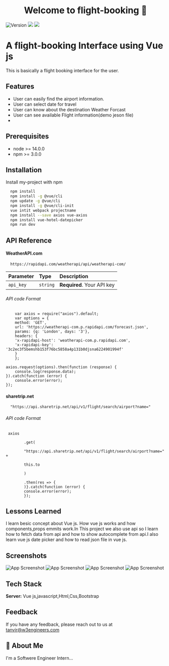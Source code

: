 <h1 align="center">Welcome to flight-booking 👋</h1>
<p>
  <img alt="Version" src="https://img.shields.io/badge/version-1.0.0-blue.svg?cacheSeconds=2592000" />
  <img src="https://img.shields.io/badge/node-%3E%3D%206.0.0-blue.svg" />
  <img src="https://img.shields.io/badge/npm-%3E%3D%203.0.0-blue.svg" />
</p>

# A flight-booking Interface using Vue js

This is 
basically a flight booking interface for the  user.


## Features

- User can easily find the airport information.
- User can select date for travel  
- User can know about the destination Weather Forcast
- User can see available Flight information(demo jeson file)
- 


## Prerequisites

- node >= 14.0.0
- npm >= 3.0.0

## Installation

Install my-project with npm

```bash
  npm install 
  npm install -g @vue/cli
  npm update -g @vue/cli
  npm install -g @vue/cli-init
  vue intit webpack projectname
  npm install --save axios vue-axios
  npm install vue-hotel-datepicker 
  npm run dev

```
    
## API Reference

#### WeatherAPI.com

```http
  https://rapidapi.com/weatherapi/api/weatherapi-com/
```

| Parameter | Type     | Description                |
| :-------- | :------- | :------------------------- |
| `api_key` | `string` | **Required**. Your API key |



###### API code Format
```http
    var axios = require("axios").default;
    var options = {
    method: 'GET',
    url: 'https://weatherapi-com.p.rapidapi.com/forecast.json',
    params: {q: 'London', days: '3'},
    headers: {
    'x-rapidapi-host': 'weatherapi-com.p.rapidapi.com',
    'x-rapidapi-key': '3c2ec3f5bemshb153f76bc5858a4p131b0djsna6224901994f'
    }
    };

axios.request(options).then(function (response) {
	console.log(response.data);
}).catch(function (error) {
	console.error(error);
});
```
#### sharetrip.net

```http
  "https://api.sharetrip.net/api/v1/flight/search/airport?name="
```

###### API code Format
```http
 axios

        .get(

        "https://api.sharetrip.net/api/v1/flight/search/airport?name=" +

        this.to

        )

        .then(res => {
        )}.catch(function (error) {
	    console.error(error);
        });

```



## Lessons Learned

I learn besic concept about Vue js. How vue js works and how components,props emmits work.In This project we also use api so I learn how to fetch data from api and how to show autocomplete from api.I also learn vue js date picker and how to read json file in vue js.   


## Screenshots

![App Screenshot](https://i.ibb.co/PZRz6G7/Screenshot-from-2022-01-05-17-21-18.png)
![App Screenshot](https://i.ibb.co/6tsnYwy/Screenshot-from-2022-01-05-17-21-29.png)
![App Screenshot](https://i.ibb.co/rywMX5y/Screenshot-from-2022-01-05-17-21-59.png)
![App Screenshot](https://i.ibb.co/fYnkwJ2/Screenshot-from-2022-01-05-17-22-05.png)
## Tech Stack

**Server:** Vue js,javascript,Html,Css,Bootstrap




## Feedback

If you have any feedback, please reach out to us at tanvir@w3engineers.com


## 🚀 About Me
I'm a Softwere Engineer Intern...
